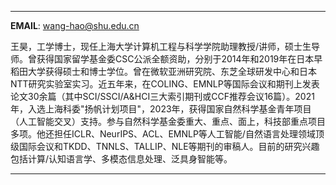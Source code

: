 
---

**EMAIL**: <wang-hao@shu.edu.cn>


王昊，工学博士，现任上海大学计算机工程与科学学院助理教授/讲师，硕士生导师。曾获得国家留学基金委CSC公派全额资助，分别于2014年和2019年在日本早稻田大学获得硕士和博士学位。曾在微软亚洲研究院、东芝全球研发中心和日本NTT研究实验室实习。近五年来，在COLING、EMNLP等国际会议和期刊上发表论文30余篇（其中SCI/SSCI/A&HCI三大索引期刊或CCF推荐会议16篇）。2021年，入选上海科委"扬帆计划项目"，2023年，获得国家自然科学基金青年项目（人工智能交叉）支持。参与自然科学基金委重大、重点、面上，科技部重点项目多项。他还担任ICLR、NeurIPS、ACL、EMNLP等人工智能/自然语言处理领域顶级国际会议和TKDD、TNNLS、TALLIP、NLE等期刊的审稿人。目前的研究兴趣包括计算/认知语言学、多模态信息处理、泛具身智能等。

---
